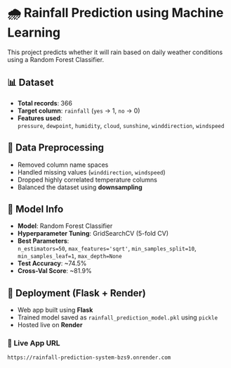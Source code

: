 # 🌧️ Rainfall Prediction using Machine Learning

This project predicts whether it will rain based on daily weather conditions using a Random Forest Classifier.

## 📊 Dataset

- **Total records**: 366  
- **Target column**: `rainfall` (`yes` → 1, `no` → 0)  
- **Features used**:  
  `pressure`, `dewpoint`, `humidity`, `cloud`, `sunshine`, `winddirection`, `windspeed`

## 🧼 Data Preprocessing

- Removed column name spaces  
- Handled missing values (`winddirection`, `windspeed`)  
- Dropped highly correlated temperature columns  
- Balanced the dataset using **downsampling**

## 🤖 Model Info

- **Model**: Random Forest Classifier  
- **Hyperparameter Tuning**: GridSearchCV (5-fold CV)  
- **Best Parameters**:  
  `n_estimators=50`, `max_features='sqrt'`, `min_samples_split=10`, `min_samples_leaf=1`, `max_depth=None`  
- **Test Accuracy**: ~74.5%  
- **Cross-Val Score**: ~81.9%

## 🚀 Deployment (Flask + Render)

- Web app built using **Flask**
- Trained model saved as `rainfall_prediction_model.pkl` using `pickle`
- Hosted live on **Render**

### 🔗 Live App URL
```
https://rainfall-prediction-system-bzs9.onrender.com

